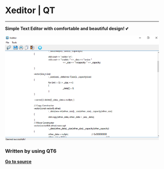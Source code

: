 # Xeditor | QT
____
**Simple Text Editor with comfortable and beautiful design!** 💕

![](https://github.com/ynwqmv/Xeditor/blob/main/img/2.png)

### Written by using QT6
[**Go to source**](https://github.com/ynwqmv/Xeditor/tree/main/Xeditor)
